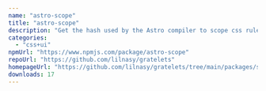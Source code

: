 ```yaml
---
name: "astro-scope"
title: "astro-scope"
description: "Get the hash used by the Astro compiler to scope css rules."
categories:
  - "css+ui"
npmUrl: "https://www.npmjs.com/package/astro-scope"
repoUrl: "https://github.com/lilnasy/gratelets"
homepageUrl: "https://github.com/lilnasy/gratelets/tree/main/packages/scope"
downloads: 17
---
```

